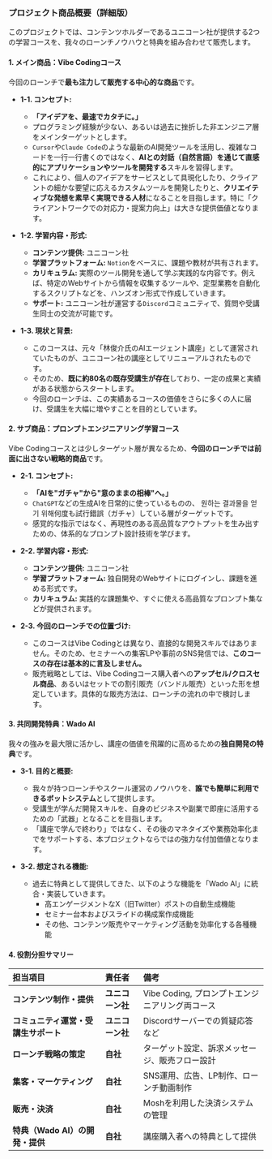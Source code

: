 ### **プロジェクト商品概要（詳細版）**

このプロジェクトでは、コンテンツホルダーであるユニコーン社が提供する2つの学習コースを、我々のローンチノウハウと特典を組み合わせて販売します。

#### **1. メイン商品：Vibe Codingコース**

今回のローンチで**最も注力して販売する中心的な商品**です。

* **1-1. コンセプト:**
    * **「アイデアを、最速でカタチに。」**
    * プログラミング経験が少ない、あるいは過去に挫折した非エンジニア層をメインターゲットとします。
    * `Cursor`や`Claude Code`のような最新のAI開発ツールを活用し、複雑なコードを一行一行書くのではなく、**AIとの対話（自然言語）を通じて直感的にアプリケーションやツールを開発する**スキルを習得します。
    * これにより、個人のアイデアをサービスとして具現化したり、クライアントの細かな要望に応えるカスタムツールを開発したりと、**クリエイティブな発想を素早く実現できる人材**になることを目指します。特に「クライアントワークでの対応力・提案力向上」は大きな提供価値となります。

* **1-2. 学習内容・形式:**
    * **コンテンツ提供:** ユニコーン社
    * **学習プラットフォーム:** `Notion`をベースに、課題や教材が共有されます。
    * **カリキュラム:** 実際のツール開発を通して学ぶ実践的な内容です。例えば、特定のWebサイトから情報を収集するツールや、定型業務を自動化するスクリプトなどを、ハンズオン形式で作成していきます。
    * **サポート:** ユニコーン社が運営する`Discord`コミュニティで、質問や受講生同士の交流が可能です。

* **1-3. 現状と背景:**
    * このコースは、元々「林俊介氏のAIエージェント講座」として運営されていたものが、ユニコーン社の講座としてリニューアルされたものです。
    * そのため、**既に約80名の既存受講生が存在**しており、一定の成果と実績がある状態からスタートします。
    * 今回のローンチは、この実績あるコースの価値をさらに多くの人に届け、受講生を大幅に増やすことを目的としています。

#### **2. サブ商品：プロンプトエンジニアリング学習コース**

Vibe Codingコースとは少しターゲット層が異なるため、**今回のローンチでは前面に出さない戦略的商品**です。

* **2-1. コンセプト:**
    * **「AIを"ガチャ"から"意のままの相棒"へ。」**
    * `ChatGPT`などの生成AIを日常的に使っているものの、 원하는 결과물을 얻기 위해何度も試行錯誤（ガチャ）している層がターゲットです。
    * 感覚的な指示ではなく、再現性のある高品質なアウトプットを生み出すための、体系的なプロンプト設計技術を学びます。

* **2-2. 学習内容・形式:**
    * **コンテンツ提供:** ユニコーン社
    * **学習プラットフォーム:** 独自開発のWebサイトにログインし、課題を進める形式です。
    * **カリキュラム:** 実践的な課題集や、すぐに使える高品質なプロンプト集などが提供されます。

* **2-3. 今回のローンチでの位置づけ:**
    * このコースはVibe Codingとは異なり、直接的な開発スキルではありません。そのため、セミナーへの集客LPや事前のSNS発信では、**このコースの存在は基本的に言及しません。**
    * 販売戦略としては、Vibe Codingコース購入者への**アップセル/クロスセル商品**、あるいはセットでの割引販売（バンドル販売）といった形を想定しています。具体的な販売方法は、ローンチの流れの中で検討します。

#### **3. 共同開発特典：Wado AI**

我々の強みを最大限に活かし、講座の価値を飛躍的に高めるための**独自開発の特典**です。

* **3-1. 目的と概要:**
    * 我々が持つローンチやスクール運営のノウハウを、**誰でも簡単に利用できるボットシステム**として提供します。
    * 受講生が学んだ開発スキルを、自身のビジネスや副業で即座に活用するための「武器」となることを目指します。
    * 「講座で学んで終わり」ではなく、その後のマネタイズや業務効率化までをサポートする、本プロジェクトならではの強力な付加価値となります。

* **3-2. 想定される機能:**
    * 過去に特典として提供してきた、以下のような機能を「Wado AI」に統合・実装していきます。
        * 高エンゲージメントなX（旧Twitter）ポストの自動生成機能
        * セミナー台本およびスライドの構成案作成機能
        * その他、コンテンツ販売やマーケティング活動を効率化する各種機能

#### **4. 役割分担サマリー**

| 担当項目 | 責任者 | 備考 |
| :--- | :--- | :--- |
| **コンテンツ制作・提供** | **ユニコーン社** | Vibe Coding, プロンプトエンジニアリング両コース |
| **コミュニティ運営・受講生サポート** | **ユニコーン社** | Discordサーバーでの質疑応答など |
| **ローンチ戦略の策定** | **自社** | ターゲット設定、訴求メッセージ、販売フロー設計 |
| **集客・マーケティング** | **自社** | SNS運用、広告、LP制作、ローンチ動画制作 |
| **販売・決済** | **自社** | Moshを利用した決済システムの管理 |
| **特典（Wado AI）の開発・提供** | **自社** | 講座購入者への特典として提供 |

